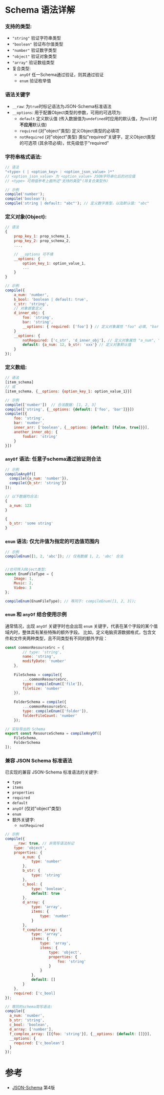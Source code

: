 # Schema 语法详解

### 支持的类型:

- `"string"`  验证字符串类型
- `"boolean"`  验证布尔值类型
- `"number"`  验证数字类型
- `"object"`  验证对象类型
- `"array"`  验证数组类型
- 复合类型:
    - `anyOf`  任一Schema通过验证，则其通过验证
    - `enum`  验证枚举值

### 语法关键字

- `__raw`: 为`true`时标记语法为JSON-Schema标准语法
- `__options`: 用于配置Object类型的参数，可用的可选项为:
    - `default` 定义默认值 (传入数据值为`undefined`时应用的默认值，为`null`时**不应用**默认值)
    - `required` (对"object"类型) 定义Object类型的必填项
    - `notRequired` (对"object"类型) 类似"required"关键字，定义Object类型的可选项 (其余项必填)，优先级低于"required"

### 字符串格式语法:

```javascript
// 语法
"<type> ( | <option_key> : <option_json_value> )*"
// <option_json_value> 为 <option_value> JSON字符串化后的对应值
// <type> 可用值参考上面所述"支持的类型"(除复合类型外)

// 示例
compile('number');
compile('boolean');
compile('string | default: "abc"'); // 定义数字类型，以及默认值: "abc"
```

### 定义对象(Object):

```javascript
// 语法
{
    prop_key_1: prop_schema_1,
    prop_key_2: prop_schema_2,
    ...,

    // __options 可不填
    __options: {
        option_key_1: option_value_1,
        ...
    }
}

// 示例
compile({
    a_num: 'number',
    b_bool: 'boolean | default: true',
    c_str: 'string',
    // 对象嵌套定义
    d_inner_obj: {
        foo: 'string',
        bar: 'string',
        __options: { required: ['foo'] } // 定义对象属性 "foo" 必填, "bar" 可选
    }
    __options: {
        notRequired: ['c_str', 'd_inner_obj'], // 定义对象属性 "a_num", "b_bool" 必填
        default: {a_num: 12, b_str: 'xxx'} // 定义对象默认值
    }
});
```

### 定义数组:

```javascript
// 语法
[item_schema]
// 或
[item_schema, {__options: {option_key_1: option_value_1}}]

// 示例
compile(['number'])  // 合法数据: [1, 2, 3]
compile(['string', {__options: {default: ['foo', 'bar']}}])
compile([{
    foo: 'string',
    bar: 'number',
    inner_arr: ['boolean', {__options: {default: [false, true]}}],
    another_inner_obj: {
        foobar: 'string'
    }
}])
```

### `anyOf` 语法: 任意子schema通过验证则合法

```javascript
// 示例
compileAnyOf([
  compile({a_num: 'number'}),
  compile({b_str: 'string'})
]);

// 以下数据均合法:
{
  a_num: 123
}

{
  b_str: 'some string'
}
```

### `enum` 语法: 仅允许值为指定的可选值范围内

```javascript
// 示例
compileEnum([1, 2, 'abc']); // 仅有数据 1, 2, 'abc' 合法


//也可传入Object类型:
const EnumFileType = {
    Image: 1,
    Music: 2,
    Video: 3
};

compileEnum(EnumFileType); // 等同于: compileEnum([1, 2, 3]);
```

### `enum` 和 `anyOf` 结合使用示例

通常情况，出现 `anyOf` 关键字时也会出现 `enum` 关键字，代表在某个字段的某个值域内时，整体具有某些特殊的额外字段。
比如，定义电脑资源数据格式，包含文件和文件夹两种类型，且不同类型有不同的额外字段：

```javascript
const commonResourceSrc = {
        // type: 'string',
        name: 'string',
        modifyDate: 'number'
    },
    
    FileSchema = compile({
        ...commonResourceSrc,
        type: compileEnum(['file']),
        fileSize: 'number'
    }),
    
    FolderSchema = compile({
        ...commonResourceSrc,
        type: compileEnum(['folder']),
        folderFileCount: 'number'
    });

// 实际导出的 Schema 
export const ResourceSchema = compileAnyOf([
    FileSchema,
    FolderSchema
]);
```

### 兼容 JSON Schema 标准语法

已实现的兼容 JSON-Schema 标准语法的关键字:

- `type`
- `items`
- `properties`
- `required`
- `default`
- `anyOf` (仅对"object"类型)
- `enum`
- 额外关键字:
    - `notRequired`

```javascript
// 示例
compile({
    __raw: true, // 非简写语法标记
    type: 'object',
    properties: {
        a_num: {
            type: 'number'
        },
        b_str: {
            type: 'string'
        },
        c_bool: {
            type: 'boolean',
            default: true
        },
        d_array: {
            type: 'array',
            items: {
                type: 'number'
            }
        },
        f_complex_array: {
            type: 'array',
            items: {
                type: 'array',
                items: {
                    type: 'object',
                    properties: {
                        foo: 'string'
                    }
                }
            },
            default: []
        }
    },
    required: ['c_bool]
});

// 等同的schema简写语法:
compile({
  a_num: 'number',
  b_str: 'string',
  c_bool: 'boolean',
  d_array: ['number'],
  f_complex_array: [[{foo: 'string'}], {__options: {default: []}}],
  __options: {
    required: ['c_boolean']
  }
});
```

# 参考

- [JSON-Schema](json-schema.org) 第4版

